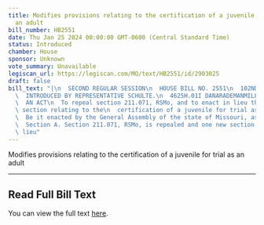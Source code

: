 ```yaml
---
title: Modifies provisions relating to the certification of a juvenile for trial as
  an adult
bill_number: HB2551
date: Thu Jan 25 2024 00:00:00 GMT-0600 (Central Standard Time)
status: Introduced
chamber: House
sponsor: Unknown
vote_summary: Unavailable
legiscan_url: https://legiscan.com/MO/text/HB2551/id/2903025
draft: false
bill_text: "|\n  SECOND REGULAR SESSION\n  HOUSE BILL NO. 2551\n  102ND GENERAL ASSEMBLY\n\
  \  INTRODUCED BY REPRESENTATIVE SCHULTE.\n  4625H.01I DANARADEMANMILLER,ChiefClerk\n\
  \  AN ACT\n  To repeal section 211.071, RSMo, and to enact in lieu thereof one new\
  \ section relating to the\n  certification of a juvenile for trial as an adult.\n\
  \  Be it enacted by the General Assembly of the state of Missouri, as follows:\n\
  \  Section A. Section 211.071, RSMo, is repealed and one new section enacted in\
  \ lieu"
---
```

Modifies provisions relating to the certification of a juvenile for trial as an adult

---

## Read Full Bill Text

You can view the full text [here](https://legiscan.com/MO/text/HB2551/id/2903025).
